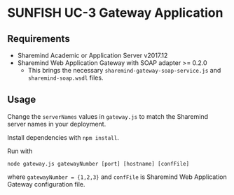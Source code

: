 # SUNFISH UC-3 Gateway Application

## Requirements

* Sharemind Academic or Application Server v2017.12
* Sharemind Web Application Gateway with SOAP adapter >= 0.2.0
	* This brings the necessary `sharemind-gateway-soap-service.js` and `sharemind-soap.wsdl` files.

## Usage

Change the `serverNames` values in `gateway.js` to match the Sharemind server names in your deployment.

Install dependencies with `npm install`.

Run with

```
node gateway.js gatewayNumber [port] [hostname] [confFile]
```
where `gatewayNumber = {1,2,3}` and `confFile` is Sharemind Web Application Gateway configuration file.